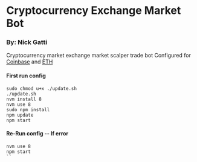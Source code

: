 # Cryptocurrency Exchange Market Bot

### By: Nick Gatti

Cryptocurrency market exchange market scalper trade bot
Configured for [Coinbase](https://www.coinbase.com) and [ETH](https://ethereum.org/)

#### First run config

```
sudo chmod u+x ./update.sh
./update.sh
nvm install 8
nvm use 8
sudo npm install
npm update
npm start
```

#### Re-Run config -- If error

```
nvm use 8
npm start
``